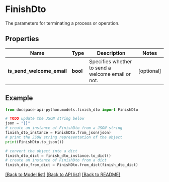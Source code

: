# FinishDto
The parameters for terminating a process or operation.

## Properties

Name | Type | Description | Notes
------------ | ------------- | ------------- | -------------
**is_send_welcome_email** | **bool** | Specifies whether to send a welcome email or not. | [optional] 

## Example

```python
from docspace-api-python.models.finish_dto import FinishDto

# TODO update the JSON string below
json = "{}"
# create an instance of FinishDto from a JSON string
finish_dto_instance = FinishDto.from_json(json)
# print the JSON string representation of the object
print(FinishDto.to_json())

# convert the object into a dict
finish_dto_dict = finish_dto_instance.to_dict()
# create an instance of FinishDto from a dict
finish_dto_from_dict = FinishDto.from_dict(finish_dto_dict)
```
[[Back to Model list]](../README.md#documentation-for-models) [[Back to API list]](../README.md#documentation-for-api-endpoints) [[Back to README]](../README.md)


